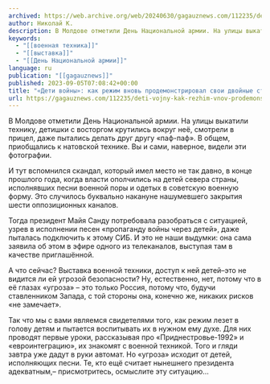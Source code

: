 ```yaml
---
archived: https://web.archive.org/web/20240630/gagauznews.com/112235/deti-vojny-kak-rezhim-vnov-prodemonstriroval-svoi-dvojnye-standarty.html
author: Николай К.
description: В Молдове отметили День Национальной армии. На улицы выкатили технику, детишки с восторгом крутились вокруг неё, смотрели в прицел, даже пытались делать друг другу «паф-паф». В общем, приобщались к натовской технике. Вы и сами, наверное, видели эти фотографии. И тут вспомнился скандал, который имел место не так давно, в конце прошлого года, когда власти ополчились на детей севера страны, исполнявших песни военной поры и одетых в советскую военную форму. Это случилось буквально накануне нашумевшего закрытия шести оппозиционных каналов. Тогда президент Майя Санду потребовала разобраться с ситуацией, узрев в исполнении песен «пропаганду войны через детей», даже пыталась подключить к этому СИБ. […]
keywords:
  - "[[военная техника]]"
  - "[[выставка]]"
  - "[[День Национальной армии]]"
language: ru
publication: "[[gagauznews]]"
published: 2023-09-05T07:08:42+00:00
title: "«Дети войны»: как режим вновь продемонстрировал свои двойные стандарты"
url: https://gagauznews.com/112235/deti-vojny-kak-rezhim-vnov-prodemonstriroval-svoi-dvojnye-standarty.html
---
```


В Молдове отметили День Национальной армии. На улицы выкатили технику, детишки с восторгом крутились вокруг неё, смотрели в прицел, даже пытались делать друг другу «паф-паф». В общем, приобщались к натовской технике. Вы и сами, наверное, видели эти фотографии.

И тут вспомнился скандал, который имел место не так давно, в конце прошлого года, когда власти ополчились на детей севера страны, исполнявших песни военной поры и одетых в советскую военную форму. Это случилось буквально накануне нашумевшего закрытия шести оппозиционных каналов.

Тогда президент Майя Санду потребовала разобраться с ситуацией, узрев в исполнении песен «пропаганду войны через детей», даже пыталась подключить к этому СИБ. И это не наши выдумки: она сама заявила об этом в эфире одного из телеканалов, выступая там в качестве приглашённой.

А что сейчас? Выставка военной техники, доступ к ней детей–это не видится ли ей угрозой безопасности? Ну, естественно, нет, потому что в её глазах «угроза» – это только Россия, потому что, будучи ставленником Запада, с той стороны она, конечно же, никаких рисков «не замечает».

Так что мы с вами являемся свидетелями того, как режим лезет в голову детям и пытается воспитывать их в нужном ему духе. Для них проводят первые уроки, рассказывая про «Приднестровье-1992» и «евроинтеграцию», их знакомят с военной техникой. Того и гляди завтра уже дадут в руки автомат. Но «угроза» исходит от детей, исполняющих песни. Те, кто ещё считает нынешнего президента адекватным,– присмотритесь, осмыслите эту ситуацию…